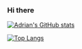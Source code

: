 ### Hi there 
[![Adrian's GitHub stats](https://github-readme-stats.vercel.app/api?username=mariuz)](https://github.com/anuraghazra/github-readme-stats)

[![Top Langs](https://github-readme-stats.vercel.app/api/top-langs/?username=mariuz)](https://github.com/anuraghazra/github-readme-stats)

<!--
**mariuz/mariuz** is a ✨ _special_ ✨ repository because its `README.md` (this file) appears on your GitHub profile.

Here are some ideas to get you started:

- 🔭 I’m currently working on ...
- 🌱 I’m currently learning ...
- 👯 I’m looking to collaborate on ...
- 🤔 I’m looking for help with ...
- 💬 Ask me about ...
- 📫 How to reach me: ...
- 😄 Pronouns: ...
- ⚡ Fun fact: ...
-->
